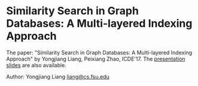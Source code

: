 # Similarity Search in Graph Databases: A Multi-layered Indexing Approach
The paper: "Similarity Search in Graph Databases: A Multi-layered Indexing Approach" by Yongjiang Liang, Peixiang Zhao, ICDE'17. The [presentation slides](http://www.cs.fsu.edu/~zhao/pzhao4files/mlindex.pptx) are also available.

Author: Yongjiang Liang liang@cs.fsu.edu
